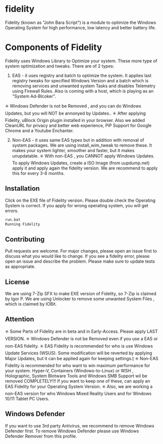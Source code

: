 # fidelity

Fidelity (known as "John Bara Script") is a module to optimize the Windows Operating System for high performance, low latency and better battery life.

# Components of Fidelity

Fidelity uses Windows Library to Optimize your system. These more type of system optimization and tweaks. There are of 2 types:
1. EAS - it uses registry and batch to optimize the system. It applies last registry tweaks for specified Windows Version and a batch which is removing services and unwanted system Tasks and disables Telemetry using Firewall Rules.
Also is coming with a host, which is playing as an "System Ad-Blcoker".

✳️ Windows Defender is not be Removed , and you can do Windows Updates, but you will NOT be annonyed by Updates..
✳️ After applying Fidelity, uBlock Origin plugin installed in your browser. Also we added CleanURL for privacy and better web experience, PiP Support for Google Chrome and a Youtube Enchanter.
 
 2. Non-EAS - it uses same EAS types but in addition with removal of system packages. We are using install_wim_tweak to remove these. It makes your system lighter, smoother and faster, but it makes unupdatable.
✳️ With non-EAS , you CANNOT apply Windows Updates. To apply Windows Updates, create a ISO Image (from uupdump.net) apply it and apply again the fidelity version. We are recommend to apply this for every 3-6 months.

## Installation

Click on the EXE file of Fidelity version. Please double check the Operating System is correct. If you apply for wrong operating system, you will get errors.

```bash
run.bat
Running Fidelity
```

## Contributing
Pull requests are welcome. For major changes, please open an issue first to discuss what you would like to change.
If you see a fidelity error, please open an issue and describe the problem.
Please make sure to update tests as appropriate.

## License
We are using 7-Zip SFX to make EXE version of Fidelity, so 7-Zip is claimed by Igor P.
We are using Unlocker to remove some unwanted System Files , which is claimed by IOBit.

## Attention
✳️ Some Parts of Fidelity are in beta and in Early-Access. Please apply LAST VERSION.
✳️ Windows Defender is not be Removed even if you use a EAS or non-EAS fidelity.
✳️ EAS Fidelity is recommended for who is use Windows Update Services (WSUS). Some modification will be reverted by applying Major Updates, but it can be applied again for keeping settings.ț
✳️ Non-EAS Fidelity is recommended for who want to win  maximum performance for your system. Hyper-V, Containers (Windows-to-Linux) or WSH , Holographic, System Blotware Tools and Windows SMB Support
wil be removed COMPLETELY!!! If you want to keep one of these, can apply an EAS Fidelity for your Operating System Version.
✳️ Also, we are working a non-EAS version for who Windows Mixed Reality Users and for Windows 10/11 Tablet PC Users.
## Windows Defender
If you want to use 3rd party Antivirus, we recommend to remove Windows Defender first. To remove Windows Defender please use Windows Defender Remover from this profile.
